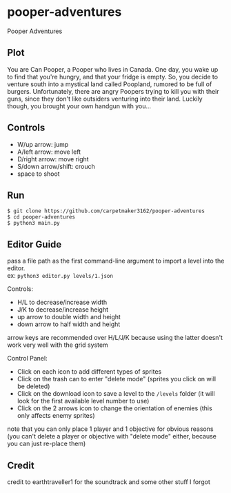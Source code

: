 # pooper-adventures
Pooper Adventures

## Plot

You are Can Pooper, a Pooper who lives in Canada. One day, you wake up to find that you're hungry, and that your fridge is empty. So, you decide to venture south into a mystical land called Poopland, rumored to be full of burgers. Unfortunately, there are angry Poopers trying to kill you with their guns, since they don't like outsiders venturing into their land. Luckily though, you brought your own handgun with you...

## Controls
- W/up arrow: jump
- A/left arrow: move left
- D/right arrow: move right
- S/down arrow/shift: crouch
- space to shoot

## Run

```
$ git clone https://github.com/carpetmaker3162/pooper-adventures
$ cd pooper-adventures
$ python3 main.py
```

## Editor Guide
pass a file path as the first command-line argument to import a level into the editor.  
ex: `python3 editor.py levels/1.json`

Controls:

- H/L to decrease/increase width
- J/K to decrease/increase height
- up arrow to double width and height
- down arrow to half width and height

arrow keys are recommended over H/L/J/K because using the latter doesn't work very well with the grid system

Control Panel:
- Click on each icon to add different types of sprites
- Click on the trash can to enter "delete mode" (sprites you click on will be deleted)
- Click on the download icon to save a level to the `/levels` folder (it will look for the first available level number to use)
- Click on the 2 arrows icon to change the orientation of enemies (this only affects enemy sprites)

note that you can only place 1 player and 1 objective for obvious reasons (you can't delete a player or objective with "delete mode" either, because you can just re-place them)

## Credit

credit to earthtraveller1 for the soundtrack and some other stuff I forgot
